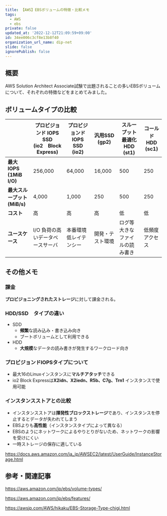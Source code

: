 ```yaml
---
title: 【AWS】EBSボリュームの特徴・比較メモ
tags:
  - AWS
  - ebs
private: false
updated_at: '2022-12-12T21:09:59+09:00'
id: 34ee006c3cf8e13b8f40
organization_url_name: dip-net
slide: false
ignorePublish: false
---
```

## 概要
AWS Solution Architect Associate試験で出題されることの多いEBSボリュームについて、それぞれの特徴などをまとめてみました。

## ボリュームタイプの比較

||プロビジョンド IOPS SSD <br>(io2　Block Express)|プロビジョンド IOPS SSD <br>(io2)|汎用SSD <br>(gp2)|スループット最適化HDD <br>(st1)|コールドHDD <br>(sc1)|
|----|-----|------|------------|------|----|
|**最大IOPS<br>(1MiB I/O)**|256,000|64,000|16,000|500| 250|
|**最大スループット<br>(MiB/s)**|4,000|1,000|250|500|250|
|**コスト**|高|高|高|低|低|
|**ユースケース**| I/O 負荷の高いデータベースサーバ|本番環境<br>低レイテンシー|開発・テスト環境|ログ等大きなファイルの読み書き| 低頻度アクセス|



## その他メモ
### 課金
**プロビジョニングされたストレージ**に対して課金される。
### HDD/SSD　タイプの違い
- SDD
    - **頻繁**な読み込み・書き込み向き
    - ブートボリュームとして利用できる
- HDD
    - **大規模**なデータの読み書きが発生するワークロード向き

### プロビジョンドIOPSタイプについて
- 最大16のLinuxインスタンスに**マルチアタッチ**できる
- io2 Block Expressは**X2idn、X2iedn、R5b、C7g、Trn1** インスタンスで使用可能
### インスタンスストアとの比較

- インスタンスストアは**揮発性ブロックストレージ**であり、インスタンスを停止するとデータが失われてしまう
- EBSよりも**高性能**（インスタンスタイプによって異なる）
- EBSのようにネットワークによるやりとりがないため、ネットワークの影響を受けにくい
- 一時ストレージの保存に適している

https://docs.aws.amazon.com/ja_jp/AWSEC2/latest/UserGuide/InstanceStorage.html


## 参考・関連記事
https://aws.amazon.com/jp/ebs/volume-types/

https://aws.amazon.com/jp/ebs/features/

https://awsjp.com/AWS/hikaku/EBS-Storage-Type-chigi.html
